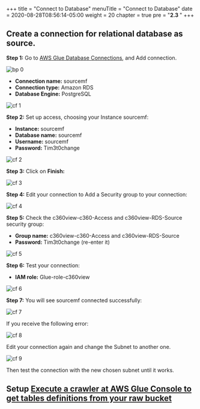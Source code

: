 +++
title = "Connect to Database"
menuTitle = "Connect to Database"
date = 2020-08-28T08:56:14-05:00
weight = 20
chapter = true
pre = "<b>2.3 </b>"
+++

## Create a connection for relational database as source.


**Step 1:** Go to [AWS Glue Database Connections](https://us-west-2.console.aws.amazon.com/glue/home?region=us-west-2#catalog:tab=connections), and Add connection.

![bp 0](/images/blueprint/pic-bp00.png)

*	**Connection name:** sourcemf
*	**Connection type:** Amazon RDS
*	**Database Engine:** PostgreSQL



![cf 1](/images/blueprint/pic-bp01.png)


**Step 2:** Set up access, choosing your Instance sourcemf:

*	**Instance:** sourcemf
*	**Database name:** sourcemf
*	**Username:** sourcemf
*	**Password:** Tim3t0change

![cf 2](/images/blueprint/pic-bp02.png)


**Step 3:** Click on **Finish:**

![cf 3](/images/blueprint/pic-bp03.png)


**Step 4:** Edit your connection to Add a Security group to your connection:

![cf 4](/images/blueprint/pic-bp04.png)

**Step 5:** Check the c360view-c360-Access and c360view-RDS-Source security group:
* **Group name:** c360view-c360-Access and c360view-RDS-Source
* **Password:** Tim3t0change (re-enter it)

![cf 5](/images/blueprint/pic-bp05.png)

**Step 6:** Test your connection:
*	**IAM role:** Glue-role-c360view

![cf 6](/images/blueprint/pic-bp06.png)


**Step 7:** You will see sourcemf connected successfully:

![cf 7](/images/blueprint/pic-bp07.png)

If you receive the following error:

![cf 8](/images/blueprint/pic-bp08.png)

Edit your connection again and change the Subnet to another one.

![cf 9](/images/blueprint/pic-bp09.png)

Then test the connection with the new chosen subnet until it works.

## Setup [Execute a crawler at AWS Glue Console to get tables definitions from your raw bucket](../crawler/README.md)
